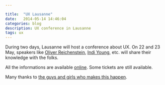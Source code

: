 ```yaml
---

title:  "UX Lausanne"
date:   2014-05-14 14:46:04
categories: blog
description: UX conference in Lausanne
tags: ux
---
```


During two days, Lausanne will host a conference about UX. On 22 and 23 May, speakers like [Oliver Reichenstein](https://twitter.com/@reichenstein), [Indi Young](https://twitter.com/@indiyoung‎), etc. will share their knowledge with the folks.

All the informations are available [online](https://web.archive.org/web/20140709023933/http://2014.uxlausanne.com/). Some tickets are still available.

Many thanks to [the guys and girls who makes this happen](https://web.archive.org/web/20140916023411/http://2014.uxlausanne.com/about).
